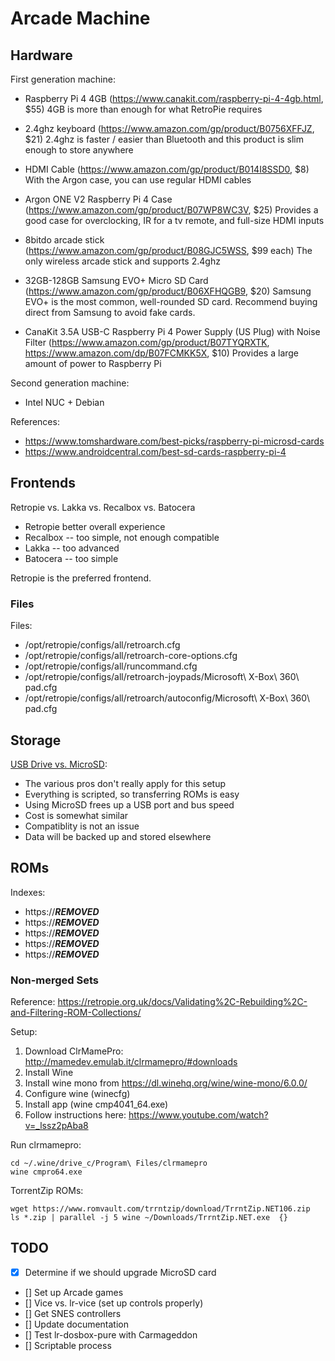 # Arcade Machine

## Hardware

First generation machine:

* Raspberry Pi 4 4GB (https://www.canakit.com/raspberry-pi-4-4gb.html, $55)
  4GB is more than enough for what RetroPie requires

* 2.4ghz keyboard (https://www.amazon.com/gp/product/B0756XFFJZ, $21)
  2.4ghz is faster / easier than Bluetooth and this product is slim enough
  to store anywhere

* HDMI Cable (https://www.amazon.com/gp/product/B014I8SSD0, $8)
  With the Argon case, you can use regular HDMI cables

* Argon ONE V2 Raspberry Pi 4 Case (https://www.amazon.com/gp/product/B07WP8WC3V, $25)
  Provides a good case for overclocking, IR for a tv remote, and full-size
  HDMI inputs

* 8bitdo arcade stick (https://www.amazon.com/gp/product/B08GJC5WSS, $99 each)
  The only wireless arcade stick and supports 2.4ghz

* 32GB-128GB Samsung EVO+ Micro SD Card (https://www.amazon.com/gp/product/B06XFHQGB9, $20)
  Samsung EVO+ is the most common, well-rounded SD card.  Recommend buying
  direct from Samsung to avoid fake cards.

* CanaKit 3.5A USB-C Raspberry Pi 4 Power Supply (US Plug) with Noise Filter (https://www.amazon.com/gp/product/B07TYQRXTK, https://www.amazon.com/dp/B07FCMKK5X, $10)
  Provides a large amount of power to Raspberry Pi

Second generation machine:

* Intel NUC + Debian

References:

* https://www.tomshardware.com/best-picks/raspberry-pi-microsd-cards
* https://www.androidcentral.com/best-sd-cards-raspberry-pi-4

## Frontends

Retropie vs. Lakka vs. Recalbox vs. Batocera

* Retropie better overall experience
* Recalbox -- too simple, not enough compatible
* Lakka -- too advanced
* Batocera -- too simple

Retropie is the preferred frontend.

### Files

Files:

* /opt/retropie/configs/all/retroarch.cfg
* /opt/retropie/configs/all/retroarch-core-options.cfg
* /opt/retropie/configs/all/runcommand.cfg
* /opt/retropie/configs/all/retroarch-joypads/Microsoft\ X-Box\ 360\ pad.cfg
* /opt/retropie/configs/all/retroarch/autoconfig/Microsoft\ X-Box\ 360\ pad.cfg

## Storage

[USB Drive vs. MicroSD](https://retropie.org.uk/docs/Running-ROMs-from-a-USB-drive/):

* The various pros don't really apply for this setup
* Everything is scripted, so transferring ROMs is easy
* Using MicroSD frees up a USB port and bus speed
* Cost is somewhat similar
* Compatiblity is not an issue
* Data will be backed up and stored elsewhere 

## ROMs

Indexes:

* https://***REMOVED***
* https://***REMOVED***
* https://***REMOVED***
* https://***REMOVED***
* https://***REMOVED***

### Non-merged Sets

Reference: https://retropie.org.uk/docs/Validating%2C-Rebuilding%2C-and-Filtering-ROM-Collections/

Setup:

1. Download ClrMamePro: http://mamedev.emulab.it/clrmamepro/#downloads
2. Install Wine
3. Install wine mono from https://dl.winehq.org/wine/wine-mono/6.0.0/
4. Configure wine (winecfg)
5. Install app (wine cmp4041_64.exe)
6. Follow instructions here: https://www.youtube.com/watch?v=_lssz2pAba8

Run clrmamepro:

```
cd ~/.wine/drive_c/Program\ Files/clrmamepro
wine cmpro64.exe
```

TorrentZip ROMs:

```
wget https://www.romvault.com/trrntzip/download/TrrntZip.NET106.zip
ls *.zip | parallel -j 5 wine ~/Downloads/TrrntZip.NET.exe  {}
```

## TODO

* [x] Determine if we should upgrade MicroSD card
* [] Set up Arcade games
* [] Vice vs. lr-vice (set up controls properly)
* [] Get SNES controllers
* [] Update documentation
* [] Test lr-dosbox-pure with Carmageddon
* [] Scriptable process
